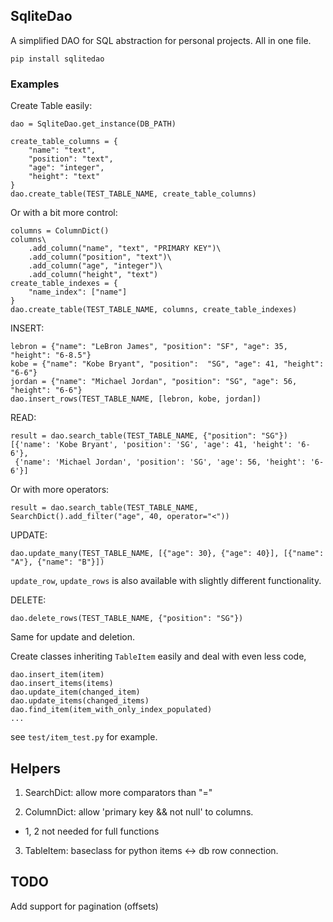 ## SqliteDao

A simplified DAO for SQL abstraction for personal projects. All in one file.

    pip install sqlitedao

### Examples

Create Table easily:

    dao = SqliteDao.get_instance(DB_PATH)

    create_table_columns = {
        "name": "text",
        "position": "text",
        "age": "integer",
        "height": "text"
    }
    dao.create_table(TEST_TABLE_NAME, create_table_columns)

Or with a bit more control:

    columns = ColumnDict()
    columns\
        .add_column("name", "text", "PRIMARY KEY")\
        .add_column("position", "text")\
        .add_column("age", "integer")\
        .add_column("height", "text")
    create_table_indexes = {
        "name_index": ["name"]
    }
    dao.create_table(TEST_TABLE_NAME, columns, create_table_indexes)

INSERT:

    lebron = {"name": "LeBron James", "position": "SF", "age": 35, "height": "6-8.5"}
    kobe = {"name": "Kobe Bryant", "position":  "SG", "age": 41, "height": "6-6"}
    jordan = {"name": "Michael Jordan", "position": "SG", "age": 56, "height": "6-6"}
    dao.insert_rows(TEST_TABLE_NAME, [lebron, kobe, jordan])

READ:

    result = dao.search_table(TEST_TABLE_NAME, {"position": "SG"})
    [{'name': 'Kobe Bryant', 'position': 'SG', 'age': 41, 'height': '6-6'},
     {'name': 'Michael Jordan', 'position': 'SG', 'age': 56, 'height': '6-6'}]

Or with more operators:

    result = dao.search_table(TEST_TABLE_NAME, SearchDict().add_filter("age", 40, operator="<"))

UPDATE:

    dao.update_many(TEST_TABLE_NAME, [{"age": 30}, {"age": 40}], [{"name": "A"}, {"name": "B"}])

`update_row`, `update_rows` is also available with slightly different functionality.

DELETE:

    dao.delete_rows(TEST_TABLE_NAME, {"position": "SG"})

Same for update and deletion.

Create classes inheriting `TableItem` easily and deal with even less code,

    dao.insert_item(item)
    dao.insert_items(items)
    dao.update_item(changed_item)
    dao.update_items(changed_items)
    dao.find_item(item_with_only_index_populated)
    ...

see `test/item_test.py` for example.

## Helpers

1. SearchDict: allow more comparators than "="

2. ColumnDict: allow 'primary key && not null' to columns.

* 1, 2 not needed for full functions

3. TableItem: baseclass for python items <-> db row connection.

## TODO

Add support for pagination (offsets)
